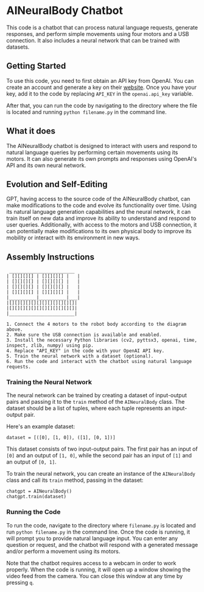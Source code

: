 # AINeuralBody Chatbot

This code is a chatbot that can process natural language requests, generate responses, and perform simple movements using four motors and a USB connection. It also includes a neural network that can be trained with datasets.

## Getting Started

To use this code, you need to first obtain an API key from OpenAI. You can create an account and generate a key on their [website](https://openai.com/). Once you have your key, add it to the code by replacing `API_KEY` in the `openai.api_key` variable.

After that, you can run the code by navigating to the directory where the file is located and running `python filename.py` in the command line. 

## What it does

The AINeuralBody chatbot is designed to interact with users and respond to natural language queries by performing certain movements using its motors. It can also generate its own prompts and responses using OpenAI's API and its own neural network. 

## Evolution and Self-Editing

GPT, having access to the source code of the AINeuralBody chatbot, can make modifications to the code and evolve its functionality over time. Using its natural language generation capabilities and the neural network, it can train itself on new data and improve its ability to understand and respond to user queries. Additionally, with access to the motors and USB connection, it can potentially make modifications to its own physical body to improve its mobility or interact with its environment in new ways. 

## Assembly Instructions

```
 ________________________
| [][][][] | [][][][] |   |
| [][][][] | [][][][] |   |
| [][][][] | [][][][] |   |
| [][][][] | [][][][] |   |
|__________|__________|___|
|[][][][][][][][][][][][]|
|[][][][][][][][][][][][]|
|________________________|

1. Connect the 4 motors to the robot body according to the diagram above.
2. Make sure the USB connection is available and enabled.
3. Install the necessary Python libraries (cv2, pyttsx3, openai, time, inspect, zlib, numpy) using pip.
4. Replace "API_KEY" in the code with your OpenAI API key.
5. Train the neural network with a dataset (optional).
6. Run the code and interact with the chatbot using natural language requests.
```

### Training the Neural Network

The neural network can be trained by creating a dataset of input-output pairs and passing it to the `train` method of the `AINeuralBody` class. The dataset should be a list of tuples, where each tuple represents an input-output pair. 

Here's an example dataset:

```
dataset = [([0], [1, 0]), ([1], [0, 1])]
```

This dataset consists of two input-output pairs. The first pair has an input of `[0]` and an output of `[1, 0]`, while the second pair has an input of `[1]` and an output of `[0, 1]`. 

To train the neural network, you can create an instance of the `AINeuralBody` class and call its `train` method, passing in the dataset:

```
chatgpt = AINeuralBody()
chatgpt.train(dataset)
```

### Running the Code

To run the code, navigate to the directory where `filename.py` is located and run `python filename.py` in the command line. Once the code is running, it will prompt you to provide natural language input. You can enter any question or request, and the chatbot will respond with a generated message and/or perform a movement using its motors. 

Note that the chatbot requires access to a webcam in order to work properly. When the code is running, it will open up a window showing the video feed from the camera. You can close this window at any time by pressing `q`.
